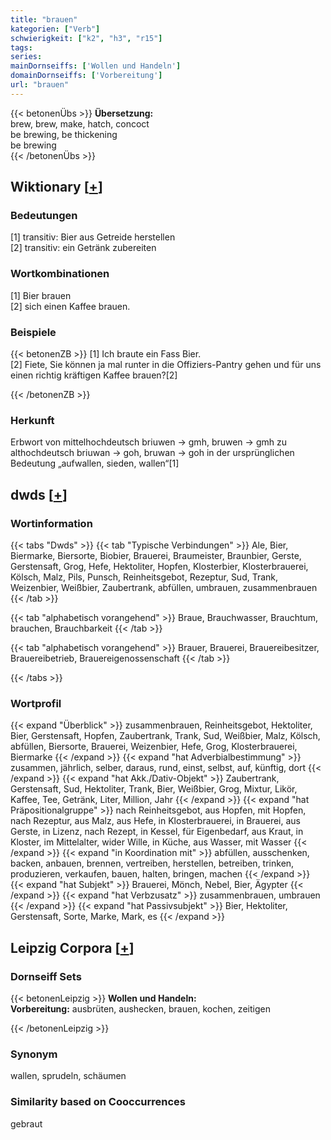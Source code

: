 ```yaml
---
title: "brauen"
kategorien: ["Verb"]
schwierigkeit: ["k2", "h3", "r15"]
tags:
series:
mainDornseiffs: ['Wollen und Handeln']
domainDornseiffs: ['Vorbereitung']
url: "brauen"
---
```


{{< betonenÜbs >}}
**Übersetzung:**  
<h> brew, brew, make, hatch, concoct  
be brewing, be thickening  
be brewing  
{{< /betonenÜbs >}}

## Wiktionary [[+](https://de.wiktionary.org/wiki/brauen)]

### Bedeutungen
[1] transitiv: Bier aus Getreide herstellen  
[2] transitiv: ein Getränk zubereiten  

### Wortkombinationen
[1] Bier brauen  
[2] sich einen Kaffee brauen.  

### Beispiele
{{< betonenZB >}}
[1] Ich braute ein Fass Bier.  
[2] Fiete, Sie können ja mal runter in die Offiziers-Pantry gehen und für uns einen richtig kräftigen Kaffee brauen?[2]  

{{< /betonenZB >}}
### Herkunft
Erbwort von mittelhochdeutsch briuwen → gmh, bruwen → gmh zu althochdeutsch briuwan → goh, bruwan → goh in der ursprünglichen Bedeutung „aufwallen, sieden, wallen“[1]  



## dwds [[+](https://www.dwds.de/wb/brauen)]

### Wortinformation
{{< tabs "Dwds" >}}
{{< tab "Typische Verbindungen" >}}
Ale, Bier, Biermarke, Biersorte, Biobier, Brauerei, Braumeister, Braunbier, Gerste, Gerstensaft, Grog, Hefe, Hektoliter, Hopfen, Klosterbier, Klosterbrauerei, Kölsch, Malz, Pils, Punsch, Reinheitsgebot, Rezeptur, Sud, Trank, Weizenbier, Weißbier, Zaubertrank, abfüllen, umbrauen, zusammenbrauen
{{< /tab >}}

{{< tab "alphabetisch vorangehend" >}}
Braue, Brauchwasser, Brauchtum, brauchen, Brauchbarkeit
{{< /tab >}}

{{< tab "alphabetisch vorangehend" >}}
Brauer, Brauerei, Brauereibesitzer, Brauereibetrieb, Brauereigenossenschaft
{{< /tab >}}

{{< /tabs >}}

### Wortprofil
{{< expand "Überblick" >}} zusammenbrauen, Reinheitsgebot, Hektoliter, Bier, Gerstensaft, Hopfen, Zaubertrank, Trank, Sud, Weißbier, Malz, Kölsch, abfüllen, Biersorte, Brauerei, Weizenbier, Hefe, Grog, Klosterbrauerei, Biermarke {{< /expand >}}
{{< expand "hat Adverbialbestimmung" >}} zusammen, jährlich, selber, daraus, rund, einst, selbst, auf, künftig, dort {{< /expand >}}
{{< expand "hat Akk./Dativ-Objekt" >}} Zaubertrank, Gerstensaft, Sud, Hektoliter, Trank, Bier, Weißbier, Grog, Mixtur, Likör, Kaffee, Tee, Getränk, Liter, Million, Jahr {{< /expand >}}
{{< expand "hat Präpositionalgruppe" >}} nach Reinheitsgebot, aus Hopfen, mit Hopfen, nach Rezeptur, aus Malz, aus Hefe, in Klosterbrauerei, in Brauerei, aus Gerste, in Lizenz, nach Rezept, in Kessel, für Eigenbedarf, aus Kraut, in Kloster, im Mittelalter, wider Wille, in Küche, aus Wasser, mit Wasser {{< /expand >}}
{{< expand "in Koordination mit" >}} abfüllen, ausschenken, backen, anbauen, brennen, vertreiben, herstellen, betreiben, trinken, produzieren, verkaufen, bauen, halten, bringen, machen {{< /expand >}}
{{< expand "hat Subjekt" >}} Brauerei, Mönch, Nebel, Bier, Ägypter {{< /expand >}}
{{< expand "hat Verbzusatz" >}} zusammenbrauen, umbrauen {{< /expand >}}
{{< expand "hat Passivsubjekt" >}} Bier, Hektoliter, Gerstensaft, Sorte, Marke, Mark, es {{< /expand >}}

## Leipzig Corpora [[+](https://corpora.uni-leipzig.de/en/res?word=brauen&corpusId=deu_newscrawl-public_2018)]

### Dornseiff Sets
{{< betonenLeipzig >}}
**Wollen und Handeln:**  
**Vorbereitung:** ausbrüten, aushecken, brauen, kochen, zeitigen  

{{< /betonenLeipzig >}}

### Synonym
wallen, sprudeln, schäumen


### Similarity based on Cooccurrences
gebraut

